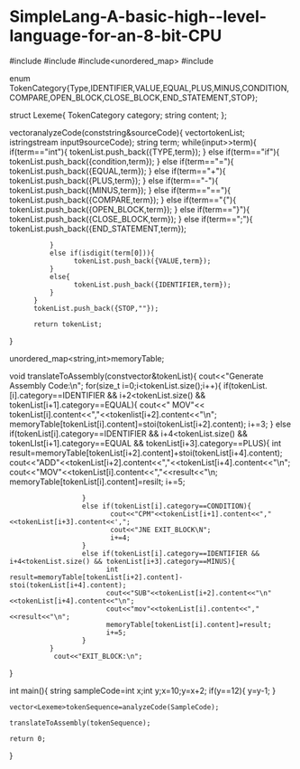 # SimpleLang-A-basic-high--level-language-for-an-8-bit-CPU

#include<iostream>
#include<sstream>
#include<unordered_map>
#include<cctype>

enum TokenCategory{Type,IDENTIFIER,VALUE,EQUAL,PLUS,MINUS,CONDITION,COMPARE,OPEN_BLOCK,CLOSE_BLOCK,END_STATEMENT,STOP};

struct Lexeme{
    TokenCategory category;
    string content;
};

vector<Lexeme>analyzeCode(conststring&sourceCode){
        vector<Lexeme>tokenList;
        istringstream input9sourceCode);
        string term;
        while(input>>term){
            if(term=="int"){
                tokenList.push_back({TYPE,term});
            }
            else if(term=="if"){
                 tokenList.push_back({condition,term});
              }
              else if(term=="="){
                      tokenList.push_back({EQUAL,term});
              }
              else if(term=="+"){
                     tokenList.push_back({PLUS,term});
              }
              else if(term=="-"){
                     tokenList.push_back({MINUS,term});
              }
              else if(term=="=="){
                      tokenList.push_back({COMPARE,term});
              }
              else if(term=="{"){
                      tokenList.push_back({OPEN_BLOCK,term});
              }
              else if(term=="}"){
                      tokenList.push_back({CLOSE_BLOCK,term});
              }
              else if(term==";"){
                     tokenList.push_back({END_STATEMENT,term});

              }
              else if(isdigit(term[0])){
                    tokenList.push_back({VALUE,term});
              }
              else{
                    tokenList.push_back({IDENTIFIER,term});
              }
          }
          tokenList.push_back({STOP,""});

          return tokenList;
}

unordered_map<string,int>memoryTable;

void translateToAssembly(constvector<LExeme>&tokenList){
       cout<<"Generate Assembly Code:\n";
        for(size_t i=0;i<tokenList.size();i++){
                  if(tokenList.[i].category==IDENTIFIER && i+2<tokenList.size() && tokenList[i+1].category==EQUAL){
                         cout<<" MOV"<< tokenList[i].content<<","<<tokenlist[i+2].content<<"\n";
                         memoryTable[tokenList[i].content]=stoi(tokenList[i+2].content);
                         i+=3;
                    }
                     else if(tokenList[i].category==IDENTIFIER && i+4<tokenList.size() && tokenLIst[i+1].category==EQUAL && tokenList[i+3].category==PLUS){
                          int result=memoryTable[tokenList[i+2].content]+stoi(tokenList[i+4].content);
                          cout<<"ADD"<<tokenList[i+2].content<<","<<tokenList[i+4].content<<"\n";
                          cout<<"MOV"<<tokenList[i].content<<","<<result<<"\n;
                          memoryTable[tokenList[i].content]=resilt;
                          i+=5;

                      }
                      else if(tokenList[i].category==CONDITION){
                             cout<<"CPM"<<tokenList[i+1].content<<","<<tokenList[i+3].content<<',";
                             cout<<"JNE EXIT_BLOCK\N";
                             i+=4;
                      }
                      else if(tokenList[i].category==IDENTIFIER && i+4<tokenList.size() && tokenList[i+3].category==MINUS){
                            int result=memoryTable[tokenList[i+2].content]-stoi(tokenList[i+4].content);
                            cout<<"SUB"<<tokenList[i+2].content<<"\n"<<tokenList[i+4].content<<"\n";
                            cout<<"mov"<<tokenList[i].content<<","<<result<<"\n";
                            memoryTable[tokenList[i].content]=result;
                            i+=5;
                      }
              }
               cout<<"EXIT_BLOCK:\n";
}

int main(){
    string sampleCode=int x;int y;x=10;y=x+2;
    if(y==12){
       y=y-1;
    }

    vector<Lexeme>tokenSequence=analyzeCode(SampleCode);

    translateToAssembly(tokenSequence);

    return 0;
}
    
       

    
              
            
                
                 
